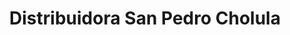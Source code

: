 ---
title: "Distribuidora San Pedro Cholula"
url: /cholula-puebla/distribuidora-san-pedro-cholula/
shop: Supermarkt
---